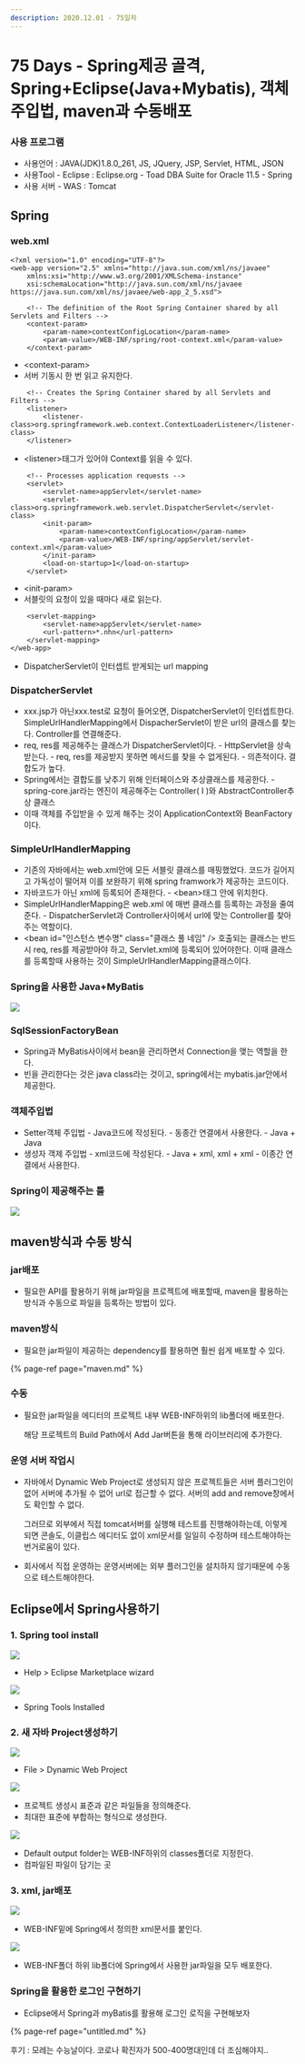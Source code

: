 ```yaml
---
description: 2020.12.01 - 75일차
---
```


# 75 Days - Spring제공 골격, Spring+Eclipse\(Java+Mybatis\), 객체주입법, maven과 수동배포

### 사용 프로그램

* 사용언어 : JAVA\(JDK\)1.8.0\_261, JS, JQuery, JSP, Servlet, HTML, JSON
* 사용Tool  - Eclipse : Eclipse.org - Toad DBA Suite for Oracle 11.5 - Spring
* 사용 서버 - WAS : Tomcat

## Spring

### web.xml

```markup
<?xml version="1.0" encoding="UTF-8"?>
<web-app version="2.5" xmlns="http://java.sun.com/xml/ns/javaee"
	xmlns:xsi="http://www.w3.org/2001/XMLSchema-instance"
	xsi:schemaLocation="http://java.sun.com/xml/ns/javaee https://java.sun.com/xml/ns/javaee/web-app_2_5.xsd">

	<!-- The definition of the Root Spring Container shared by all Servlets and Filters -->
	<context-param>
		<param-name>contextConfigLocation</param-name>
		<param-value>/WEB-INF/spring/root-context.xml</param-value>
	</context-param>
```

* &lt;context-param&gt;
* 서버 기동시 한 번 읽고 유지한다.

```markup
	<!-- Creates the Spring Container shared by all Servlets and Filters -->
	<listener>
		<listener-class>org.springframework.web.context.ContextLoaderListener</listener-class>
	</listener>
```

* &lt;listener&gt;태그가 있어야 Context를 읽을 수 있다.

```markup
	<!-- Processes application requests -->
	<servlet>
		<servlet-name>appServlet</servlet-name>
		<servlet-class>org.springframework.web.servlet.DispatcherServlet</servlet-class>
		<init-param>
			<param-name>contextConfigLocation</param-name>
			<param-value>/WEB-INF/spring/appServlet/servlet-context.xml</param-value>
		</init-param>
		<load-on-startup>1</load-on-startup>
	</servlet>
```

* &lt;init-param&gt;
* 서블릿의 요청이 있을 때마다 새로 읽는다.

```markup
	<servlet-mapping>
		<servlet-name>appServlet</servlet-name>
		<url-pattern>*.nhn</url-pattern>
	</servlet-mapping>
</web-app>
```

* DispatcherServlet이 인터셉트 받게되는 url mapping

### DispatcherServlet

* xxx.jsp가 아닌xxx.test로 요청이 들어오면, DispatcherServlet이 인터셉트한다. SimpleUrlHandlerMapping에서 DispacherServlet이 받은  url의 클래스를 찾는다. Controller를 연결해준다.
* req, res를 제공해주는 클래스가 DispatcherServlet이다. - HttpServlet을 상속받는다. - req, res를 제공받지 못하면 메서드를 찾을 수 없게된다. - 의존적이다. 결합도가 높다.
* Spring에서는 결합도를 낮추기 위해 인터페이스와 추상클래스를 제공한다. - spring-core.jar라는 엔진이 제공해주는 Controller\( I \)와 AbstractController추상 클래스
* 이때 객체를 주입받을 수 있게 해주는 것이 ApplicationContext와 BeanFactory이다.

### SimpleUrlHandlerMapping

* 기존의 자바에서는 web.xml안에 모든 서블릿 클래스를 매핑했었다. 코드가 길어지고 가독성이 떨어져 이를 보완하기 위해 spring framwork가 제공하는 코드이다.
* 자바코드가 아닌 xml에 등록되어 존재한다.  - &lt;bean&gt;태그 안에 위치한다.
* SimpleUrlHandlerMapping은 web.xml 에 매번 클래스를 등록하는 과정을 줄여준다. - DispatcherServlet과 Controller사이에서 url에 맞는 Controller를 찾아주는 역할이다.
* &lt;bean id="인스턴스 변수명" class="클래스 풀 네임" /&gt; 호출되는 클래스는 반드시  req, res를 제공받아야 하고, Servlet.xml에 등록되어 있어야한다. 이때 클래스를 등록할때 사용하는 것이 SimpleUrlHandlerMapping클래스이다. 

### Spring을 사용한 Java+MyBatis

![](../../../.gitbook/assets/1%20%2883%29.png)

### SqlSessionFactoryBean

* Spring과  MyBatis사이에서 bean을 관리하면서 Connection을 맺는 역할을 한다.
* 빈을 관리한다는 것은 java class라는 것이고, spring에서는 mybatis.jar안에서 제공한다.

### 객체주입법

* Setter객체 주입법 - Java코드에 작성된다. - 동종간 연결에서 사용한다. - Java + Java
* 생성자 객제 주입법 - xml코드에 작성된다. - Java + xml,  xml + xml - 이종간 연결에서 사용한다.

### Spring이 제공해주는 틀

![](../../../.gitbook/assets/2%20%2862%29.png)

## maven방식과 수동 방식

### jar배포

* 필요한 API를 활용하기 위해 jar파일을 프로젝트에 배포할때, maven을 활용하는 방식과 수동으로 파일을 등록하는 방법이 있다.

### maven방식

* 필요한 jar파일이 제공하는 dependency를 활용하면 훨씬 쉽게 배포할 수 있다.

{% page-ref page="maven.md" %}

### 수동

* 필요한 jar파일을 에디터의 프로젝트 내부 WEB-INF하위의 lib폴더에 배포한다.

  해당 프로젝트의 Build Path에서 Add Jar버튼을 통해 라이브러리에 추가한다.

### 운영 서버 작업시

* 자바에서 Dynamic Web Project로 생성되지 않은 프로젝트들은 서버 플러그인이 없어 서버에 추가될 수 없어 url로 접근할 수 없다. 서버의 add and remove창에서도 확인할 수 없다.

  그러므로 외부에서 직접 tomcat서버를 실행해 테스트를 진행해야하는데, 이렇게 되면 콘솔도, 이클립스 에디터도 없이 xml문서를 일일히 수정하며 테스트해야하는 번거로움이 있다.

* 회사에서 직접 운영하는 운영서버에는 외부 플러그인을 설치하지 않기때문에 수동으로 테스트해야한다.

## Eclipse에서 Spring사용하기

### 1. Spring tool install

![](../../../.gitbook/assets/2%20%2863%29.png)

* Help &gt; Eclipse Marketplace wizard

![](../../../.gitbook/assets/3%20%2848%29.png)

* Spring Tools Installed

### 2. 새 자바 Project생성하기

![](../../../.gitbook/assets/1%20%2884%29.png)

* File &gt; Dynamic Web Project

![](../../../.gitbook/assets/.png%20%2840%29.png)

* 프로젝트 생성시 표준과 같은 파일들을 정의해준다.
* 최대한 표준에 부합하는 형식으로 생성한다.

![](../../../.gitbook/assets/22%20%283%29.png)

* Default output folder는 WEB-INF하위의 classes폴더로 지정한다.
* 컴파일된 파일이 담기는 곳

### 3. xml, jar배포

![](../../../.gitbook/assets/xml.png)

* WEB-INF밑에 Spring에서 정의한 xml문서를 붙인다.

![](../../../.gitbook/assets/jar.png)

* WEB-INF폴더 하위 lib폴더에 Spring에서 사용한 jar파일을 모두 배포한다.

### Spring을 활용한 로그인 구현하기

* Eclipse에서 Spring과 myBatis를 활용해 로그인 로직을 구현해보자

{% page-ref page="untitled.md" %}

후기 : 모레는 수능날이다. 코로나 확진자가 500-400명대인데 더 조심해야지..

